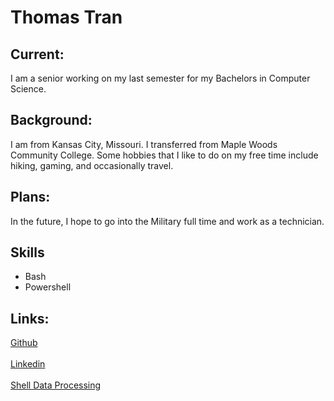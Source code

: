 # Thomas Tran

## Current:
I am a senior working on my last semester for my Bachelors in Computer Science. 

## Background:
I am from Kansas City, Missouri. I transferred from Maple Woods Community College. Some hobbies that I like to do on my free time include hiking, gaming, and occasionally travel.

## Plans:
In the future, I hope to go into the Military full time and work as a technician.

## Skills
- Bash
- Powershell

## Links:
[Github](https://github.com/thomastran7) <br />
<br />
[Linkedin](https://www.linkedin.com/in/thomas-tran-443b36191/) <br />
<br />
[Shell Data Processing](https://github.com/thomastran7/shell-data-processing)
